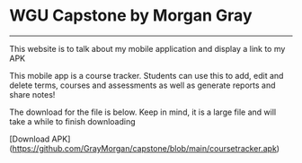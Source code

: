 # WGU Capstone by Morgan Gray
<hr>
<p>This website is to talk about my mobile application and display a link to my APK</p>
<p>This mobile app is a course tracker. Students can use this to add, edit and delete terms, courses and assessments as well as generate reports and share notes! </p>
<p>The download for the file is below. Keep in mind, it is a large file and will take a while to finish downloading</p>

[Download APK] (https://github.com/GrayMorgan/capstone/blob/main/coursetracker.apk)

